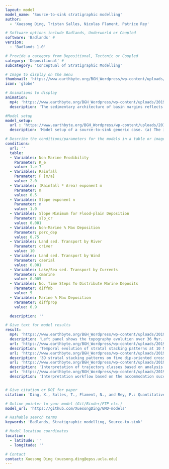 ```yaml
---
layout: model
model_name: 'Source-to-sink stratigraphic modelling'
author: 
  - 'Xuesong Ding, Tristan Salles, Nicolas Flament, Patrice Rey'

# Software options include Badlands, Underworld or Coupled
software: 'Badlands' #
version: 
  - 'Badlands 1.0'

# Provide a category from Depositional, Tectonic or Coupled
category: 'Depositional' #
subcategory: 'Conceptual of Stratigraphic Modelling'

# Image to display on the menu
thumbnail: 'https://www.earthbyte.org/BGH_Wordpress/wp-content/uploads/2019/11/S2S-Initial-Setting.pdf'
icon: 'globe'

# Animations to display
animation:
  mp4: 'https://www.earthbyte.org/BGH_Wordpress/wp-content/uploads/2019/11/S2S-Strata.mp4'
  description: 'The sedimentary architecture of basin margins reflects the interplay between the rate of change of accommodation creation (dA) and the rate of change of sediment supply (dS). Understanding the quantitative relationship between changes in dA/dS and depositional patterns can help to constrain the contributing factors of the formation of basin margins. This work investigates the development of stratigraphic sequences in a source-to-sink context using Badlands, and proposes quantitative stratigraphic interpretations based on two well-established techniques: the trajectory analysis method (Helland-Hansen & Hampson, 2009) and the accommodation succession method (Neal & Abreu, 2009; Neal et al., 2016).'

#Model setup
model_setup:
  url : 'https://www.earthbyte.org/BGH_Wordpress/wp-content/uploads/2019/11/S2S-Initial-Setting.pdf'
  description: 'Model setup of a source-to-sink generic case. (a) The initial surface consisting of the mountain range (source area), alluvial plain (transfer zone) and continental margin (sink area). (b) Eustatic sea level and its rate of change over 30 Myr. (c) Distance-dependent stretching factor and the resulting thermal subsidence at 10, 20 and 30 Myr across the continental margin.'

# Describe the conditions/parameters for the models in a table or image or both along with a description
conditions:
  url: ''
  table:
  - Variables: Non Marine Erodibility
    Parameter: K_e
    value: 1.e-7
  - Variables: Rainfall
    Parameter: P [m/a]
    value: 2.0
  - Variables: (Rainfall * Area) exponent m
    Parameter: m
    value: 0.5
  - Variables: Slope exponent n
    Parameter: n
    value: 1.0
  - Variables: Slope Minimum for Flood-plain Deposition
    Parameter: slp_cr
    value: 0.001
  - Variables: Non-Marine % Max Deposition
    Parameter: perc_dep
    value: 0.75
  - Variables: Land sed. Transport by River
    Parameter: criver
    value: 10
  - Variables: Land sed. Transport by Wind
    Parameter: caerial
    value: 0.001
  - Variables: Lake/Sea sed. Transport by Currents
    Parameter: cmarine
    value: 0.005
  - Variables: No. Time Steps To Distribute Marine Deposits
    Parameter: diffnb
    value: 5
  - Variables: Marine % Max Deposition
    Parameter: diffprop
    value: 0.9

  description: ''

# Give text for model results
result:
  mp4: 'https://www.earthbyte.org/BGH_Wordpress/wp-content/uploads/2019/11/S2S-Topo-Erodep.mp4'
  description: 'Left panel shows the topography evolution over 36 Myr. Right panel shows the cumulative erosion and deposition over 36 Myr.'
  url: 'https://www.earthbyte.org/BGH_Wordpress/wp-content/uploads/2019/11/S2S-Strata.jpg'
  description: 'Temporal evolution of stratal stacking patterns at 10 Myr (a), at 20 Myr (b) and at 30 Myr (c). Light-grey solid lines represent timelines at 0.5 Myr intervals. Coloured solid lines with timing in millions of years (Myr) are identified stratigraphic surfaces. Stratal stacking patterns are coloured by paleo-depth used to represent different depositional environments. Four sequences, no. 1 to no. 4, are defined. (d) Inset in (c): eustatic sea level curve and its rate of change. Coloured dots indicate the timing of corresponding stratigraphic surfaces. The paleo-depth and topography shown in this figure are directly produced by our post-processing tool.'
  url: 'https://www.earthbyte.org/BGH_Wordpress/wp-content/uploads/2019/11/S2S-3D-Strata.png'
  description: '3D stratal stacking patterns on five dip-oriented cross sections (CS1 to CS5) and two along-strike cross sections. Key stratigraphic surfaces on CS1 to CS5 are identified and coloured accordingly.'
  url: 'https://www.earthbyte.org/BGH_Wordpress/wp-content/uploads/2019/11/S2S-Trajectory-interpretation.pdf'
  description: 'Interpretation of trajectory classes based on analysis of shoreline and shelf-edge trajectories. (a) Shelf-edge trajectory classes based on manually picking the shelf-edge trajectory (magenta dots) on the final output of stratal stacking pattern. (b) Automatically picking shelf-edge trajectory classes based on calculated time-dependent shelf-edge positions in (d). (c) Automatically defined shoreline trajectory classes based on calculated time-dependent shoreline positions in (e). Time labels indicate the timing of each trajectory class formation.'
  url: 'https://www.earthbyte.org/BGH_Wordpress/wp-content/uploads/2019/11/S2S-AS-Interpretation.pdf'
  description: 'Interpretation workflow based on the accommodation succession method. Step 1 includes marking stratal terminations (i.e. toplap, onlap and downlap represented using small arrows) and manually picking the break in slope as offlap break. The refilling of incised channels is shown in red, indicating erosional surfaces. Based on the marked stratal contacts, three stratal stacking trends (solid arrows) and three stratigraphic surfaces (coloured solid lines) are then defined in Steps 2 and 3. The three interpreted stacking patterns are filled with different colours, with their bounding times marked (Step 4). Each stacking pattern reflects the evolving ratio between rate of accommodation creation (δA) and rate of sediment supply (δS). (c) Automatically defined stacking patterns according to the calculated temporal evolution of δA − δS (> 0, < 0 and decreasing, or < 0 and increasing) (d).'


# Give citation or DOI for paper
citation: 'Ding, X., Salles, T., Flament, N., and Rey, P.: Quantitative stratigraphic analysis in a source-to-sink numerical framework, Geosci. Model Dev., 12, 2571–2585, https://doi.org/10.5194/gmd-12-2571-2019, 2019.'

# Online pointer to your model (Git/Binder/FTP etc.)
model_url: 'https://github.com/XuesongDing/GMD-models'

# Hashable search terms
keywords: 'Badlands, Stratigraphic modelling, Source-to-sink'

# Model location coordinates
location:
  - latitude: ''
  - longitude: ''

# Contact
contact: Xuesong Ding (xuesong.ding@epss.ucla.edu)
---
```

